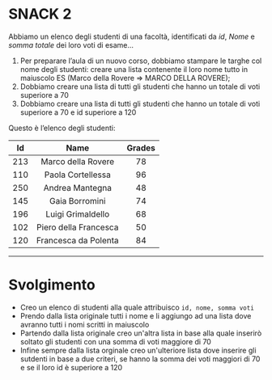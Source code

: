 # SNACK 2

Abbiamo un elenco degli studenti di una facoltà, identificati da _id_, _Nome_ e _somma totale_ dei loro voti di esame...

1. Per preparare l’aula di un nuovo corso, dobbiamo stampare le targhe col nome degli studenti: creare una lista contenente il loro nome tutto in maiuscolo
ES (Marco della Rovere => MARCO DELLA ROVERE);
2. Dobbiamo creare una lista di tutti gli studenti che hanno un totale di voti superiore a 70
3. Dobbiamo creare una lista di tutti gli studenti che hanno un totale di voti superiore a 70 e id superiore a 120

Questo è l’elenco degli studenti: 

| Id  |        Name      | Grades |
| :---: |  :----------:  | :----: |
| 213 | Marco della Rovere   | 78 |  
| 110 | Paola Cortellessa    | 96 | 
| 250 | Andrea Mantegna      | 48 | 
| 145 | Gaia Borromini       | 74 | 
| 196 | Luigi Grimaldello    | 68 | 
| 102 | Piero della Francesca| 50 | 
| 120 | Francesca da Polenta | 84 | 

---

# Svolgimento

- Creo un elenco di studenti alla quale attribuisco `id, nome, somma voti`
- Prendo dalla lista originale tutti i nome e li aggiungo ad una lista dove avranno tutti i nomi scritti in maiuscolo
- Partendo dalla lista originale creo un'altra lista in base alla quale inserirò soltato gli studenti con una somma di voti maggiore di 70
- Infine sempre dalla lista orginale creo un'ulteriore lista dove inserire gli sutdenti in base a due criteri, se hanno la somma dei voti maggiori di 70 e se il loro id è superiore a 120